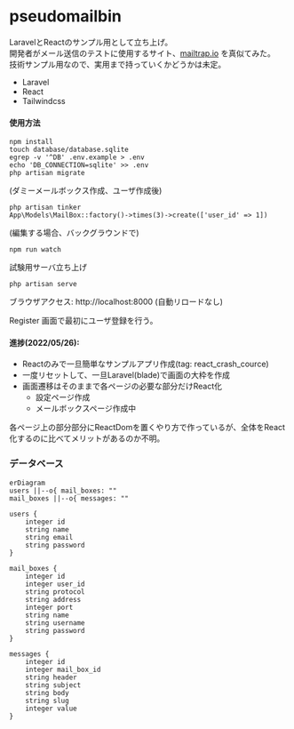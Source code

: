 # pseudomailbin

LaravelとReactのサンプル用として立ち上げ。  
開発者がメール送信のテストに使用するサイト、[mailtrap.io](https://mailtrap.io) を真似てみた。  
技術サンプル用なので、実用まで持っていくかどうかは未定。  

* Laravel
* React
* Tailwindcss

#### 使用方法
```shell
npm install
touch database/database.sqlite
egrep -v '^DB' .env.example > .env
echo 'DB_CONNECTION=sqlite' >> .env
php artisan migrate
```

(ダミーメールボックス作成、ユーザ作成後)
```shell
php artisan tinker
App\Models\MailBox::factory()->times(3)->create(['user_id' => 1])
```

(編集する場合、バックグラウンドで)
```shell
npm run watch
```

試験用サーバ立ち上げ
```shell
php artisan serve
```

ブラウザアクセス: http://localhost:8000
(自動リロードなし)

Register 画面で最初にユーザ登録を行う。

#### 進捗(2022/05/26): 
* Reactのみで一旦簡単なサンプルアプリ作成(tag: react_crash_cource)
* 一度リセットして、一旦Laravel(blade)で画面の大枠を作成
* 画面遷移はそのままで各ページの必要な部分だけReact化
  * 設定ページ作成
  * メールボックスページ作成中

各ページ上の部分部分にReactDomを置くやり方で作っているが、全体をReact化するのに比べてメリットがあるのか不明。  

### データベース

```mermaid
erDiagram
users ||--o{ mail_boxes: ""
mail_boxes ||--o{ messages: ""

users {
    integer id
    string name
    string email
    string password
}

mail_boxes {
    integer id
    integer user_id
    string protocol
    string address
    integer port
    string name
    string username
    string password
}

messages {
    integer id
    integer mail_box_id
    string header
    string subject
    string body
    string slug
    integer value
}
```
